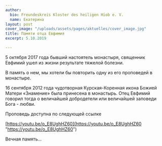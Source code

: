 ```yaml
---
author:
  bio: Freundeskreis Kloster des heiligen Hiob e. V.
  name: Екатерина
layout: post
cover_image: "/uploads/assets/pages/aktuelles/cover_image.jpg"
title: Памяти отца Евфимия
excerpt: 5.10.2019

---
```

5 октября 2017 года бывший настоятель монастыря, священник Евфимий ушел из жизни результате тяжелой болезни.

  
В память о нем, мы хотели бы повторить одну из его проповедей в монастыре. 

16 сентября 2012 года чудотворная Курская-Коренная икона Божией Матери «Знамение» была принесена в монастырь. Отец Евфимий говорил тогда о величайшей добродетели или величайшей заповеди Бога - любви.

Проповедь доступна по следующей ссылке  
   
[https://youtu.be/o_E8UghHZ60](https://youtu.be/o_E8UghHZ60 "https://youtu.be/o_E8UghHZ60")

Вечная память...